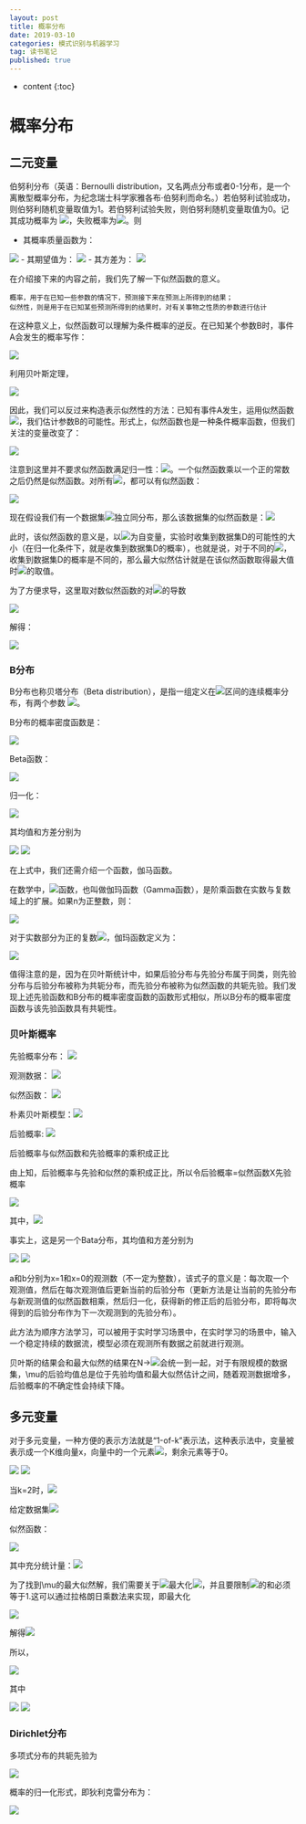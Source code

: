 ```yaml
---
layout: post
title: 概率分布
date: 2019-03-10
categories: 模式识别与机器学习
tag: 读书笔记
published: true
---
```


* content
{:toc}

# 概率分布

## 二元变量

伯努利分布（英语：Bernoulli distribution，又名两点分布或者0-1分布，是一个离散型概率分布，为纪念瑞士科学家雅各布·伯努利而命名。）若伯努利试验成功，则伯努利随机变量取值为1。若伯努利试验失败，则伯努利随机变量取值为0。记其成功概率为 <img src="https://latex.codecogs.com/png.latex?\inline&space;  {\displaystyle p(0{\leq }p{\leq }1)} ">，失败概率为<img src="https://latex.codecogs.com/png.latex?\inline&space;  {\displaystyle q=1-p} ">。则

- 其概率质量函数为：
<img src="https://latex.codecogs.com/png.latex?\inline&space;  {\displaystyle f_{X}(x)=p^{x}(1-p)^{1-x}.} ">
- 其期望值为：
<img src="https://latex.codecogs.com/png.latex?\inline&space;  {\displaystyle \operatorname {E} [X]=\sum _{i=0}^{1}x_{i}f_{X}(x)=0+p=p}  ">
- 其方差为：
<img src="https://latex.codecogs.com/png.latex?\inline&space;  {\displaystyle \operatorname {var} [X]=\sum _{i=0}^{1}(x_{i}-E[X])^{2}f_{X}(x)=(0-p)^{2}(1-p)+(1-p)^{2}p=p(1-p)=pq} ">

在介绍接下来的内容之前，我们先了解一下似然函数的意义。

	概率，用于在已知一些参数的情况下，预测接下来在预测上所得到的结果；
    似然性，则是用于在已知某些预测所得到的结果时，对有关事物之性质的参数进行估计

在这种意义上，似然函数可以理解为条件概率的逆反。在已知某个参数B时，事件A会发生的概率写作：

<img src="https://latex.codecogs.com/png.latex?\inline&space;  P(A\,|\,B)={\frac{P(A,B)}{P(B)}} ">

利用贝叶斯定理，

<img src="https://latex.codecogs.com/png.latex?\inline&space;  P(B\,|\,A)={\frac  {P(A\,|\,B)\;P(B)}{P(A)}}">

因此，我们可以反过来构造表示似然性的方法：已知有事件A发生，运用似然函数 <img src="https://latex.codecogs.com/png.latex?\inline&space;  {\mathbb  {L}}(B\,|\,A)">，我们估计参数B的可能性。形式上，似然函数也是一种条件概率函数，但我们关注的变量改变了：

<img src="https://latex.codecogs.com/png.latex?\inline&space;  b\mapsto P(A\,|\,B=b)\!">

注意到这里并不要求似然函数满足归一性：<img src="https://latex.codecogs.com/png.latex?\inline&space;  \sum _{{b\in {\mathcal  {B}}}}P(A\,|\,B=b)=1">。一个似然函数乘以一个正的常数之后仍然是似然函数。对所有<img src="https://latex.codecogs.com/png.latex?\inline&space;  {\displaystyle \alpha >0} ">，都可以有似然函数：

<img src="https://latex.codecogs.com/png.latex?\inline&space;  L(b\,|\,A)=\alpha \;P(A\,|\,B=b)\!">

现在假设我们有一个数据集<img src="https://latex.codecogs.com/png.latex?\inline&space;  D={x_1,\ x_2,\ ...,\ x_N}">独立同分布，那么该数据集的似然函数是：<img src="https://latex.codecogs.com/png.latex?\inline&space;  p(D\,|\,\mu)=\prod_{n=1}^Np(x_n,\mu)=\prod_{n=1}^N\mu^{x_n}(1-\mu)^{1-x_n} ">

此时，该似然函数的意义是，以<img src="https://latex.codecogs.com/png.latex?\inline&space;  \mu">为自变量，实验时收集到数据集D的可能性的大小（在归一化条件下，就是收集到数据集D的概率），也就是说，对于不同的<img src="https://latex.codecogs.com/png.latex?\inline&space;  \mu">，收集到数据集D的概率是不同的，那么最大似然估计就是在该似然函数取得最大值时<img src="https://latex.codecogs.com/png.latex?\inline&space;  \mu">的取值。

为了方便求导，这里取对数似然函数的对<img src="https://latex.codecogs.com/png.latex?\inline&space;  \mu">的导数

<img src="https://latex.codecogs.com/png.latex?\inline&space;  \frac{d\,ln\,p(D\,|\,\mu)}{d\,\mu}=0 ">

解得：

<img src="https://latex.codecogs.com/png.latex?\inline&space;  \mu_{ML}=\frac1N\sum_{n=1}^Nx_n ">

### B分布

Β分布也称贝塔分布（Beta distribution），是指一组定义在<img src="https://latex.codecogs.com/png.latex?\inline&space;  {\displaystyle (0,1)} ">区间的连续概率分布，有两个参数 <img src="https://latex.codecogs.com/png.latex?\inline&space;  {\displaystyle \alpha ,\beta >0} ">。

Β分布的概率密度函数是：

<img src="https://latex.codecogs.com/png.latex?\inline&space;  f(x;\alpha,\beta) = \frac{x^{\alpha-1}(1-x)^{\beta-1}}{\int_0^1 u^{\alpha-1} (1-u)^{\beta-1}\, du} = \frac{\Gamma(\alpha+\beta)}{\Gamma(\alpha)\Gamma(\beta)}\, x^{\alpha-1}(1-x)^{\beta-1}">

Beta函数：

<img src="https://latex.codecogs.com/png.latex?\inline&space; \frac{\Gamma(\alpha)\Gamma(\beta)}{\Gamma(\alpha+\beta)}={\int_0^1 u^{\alpha-1} (1-u)^{\beta-1}\, du}">

归一化：

<img src="https://latex.codecogs.com/png.latex?\inline&space; {\int_0^1 u^{\alpha-1} (1-u)^{\beta-1}\, du}=1">

其均值和方差分别为

<img src="https://latex.codecogs.com/png.latex?\inline&space;  \mu =\operatorname {E}(X)={\frac  {\alpha }{\alpha +\beta }} ">

<img src="https://latex.codecogs.com/png.latex?\inline&space;  {\displaystyle \operatorname {Var} (X)=\operatorname {E} (X-\mu )^{2}={\frac {\alpha \beta }{(\alpha +\beta )^{2}(\alpha +\beta +1)}}} ">

在上式中，我们还需介绍一个函数，伽马函数。

在数学中，<img src="https://latex.codecogs.com/png.latex?\inline&space;  {\displaystyle \Gamma \,} ">函数，也叫做伽玛函数（Gamma函数），是阶乘函数在实数与复数域上的扩展。如果n为正整数，则：

<img src="https://latex.codecogs.com/png.latex?\inline&space;  {\displaystyle \Gamma (n)=(n-1)!} ">

对于实数部分为正的复数<img src="https://latex.codecogs.com/png.latex?\inline&space; z">，伽玛函数定义为：

<img src="https://latex.codecogs.com/png.latex?\inline&space;  {\displaystyle \Gamma (z)=\int _{0}^{\infty }{\frac {t^{z-1}}{\mathrm {e} ^{t}}}\,{\rm {d}}t} ">

值得注意的是，因为在贝叶斯统计中，如果后验分布与先验分布属于同类，则先验分布与后验分布被称为共轭分布，而先验分布被称为似然函数的共轭先验。我们发现上述先验函数和B分布的概率密度函数的函数形式相似，所以B分布的概率密度函数与该先验函数具有共轭性。

### 贝叶斯概率

先验概率分布：  <img src="https://latex.codecogs.com/png.latex?\inline&space; p(w)">

观测数据：     <img src="https://latex.codecogs.com/png.latex?\inline&space; D=\{t_1,t_2,...,t_N\}">

似然函数：     <img src="https://latex.codecogs.com/png.latex?\inline&space; p(D|w)">

朴素贝叶斯模型：<img src="https://latex.codecogs.com/png.latex?\inline&space; P(A|B)=\frac{p(A|B)p(A)}{p(B)}">

后验概率:      <img src="https://latex.codecogs.com/png.latex?\inline&space; P(w|D)=\frac{p(D|w)p(w)}{p(D)}">

后验概率与似然函数和先验概率的乘积成正比

由上知，后验概率与先验和似然的乘积成正比，所以令后验概率=似然函数X先验概率

<img src="https://latex.codecogs.com/png.latex?\inline&space; p(\mu|a,b,D)=(\prod ^N_{n=1}\mu^{x_n}(1-\mu)^{1-x_n})(\frac{\Gamma(a+b)}{\Gamma(a)\Gamma(b)}\mu^{a-1}(1-\mu)^{b-1})=p(\mu|m,l,a,b)">

其中，<img src="https://latex.codecogs.com/png.latex?\inline&space; m=\sum_{n=1}^Nx_n,\ l=N-m">

事实上，这是另一个Bata分布，其均值和方差分别为

<img src="https://latex.codecogs.com/png.latex?\inline&space; \operatorname {E}(\mu)={\frac  {a}{a+b}} ">

<img src="https://latex.codecogs.com/png.latex?\inline&space;  {\displaystyle \operatorname {Var} (x=1|D)=\frac{m+a}{m+a+l+b} }">

a和b分别为x=1和x=0的观测数（不一定为整数），该式子的意义是：每次取一个观测值，然后在每次观测值后更新当前的后验分布（更新方法是让当前的先验分布与新观测值的似然函数相乘，然后归一化，获得新的修正后的后验分布，即将每次得到的后验分布作为下一次观测到的先验分布）。

此方法为顺序方法学习，可以被用于实时学习场景中，在实时学习的场景中，输入一个稳定持续的数据流，模型必须在观测所有数据之前就进行观测。

贝叶斯的结果会和最大似然的结果在N-><img src="https://latex.codecogs.com/png.latex?\inline&space; \infty">会统一到一起，对于有限规模的数据集，\mu的后验均值总是位于先验均值和最大似然估计之间，随着观测数据增多，后验概率的不确定性会持续下降。

## 多元变量

对于多元变量，一种方便的表示方法就是“1-of-k”表示法，这种表示法中，变量被表示成一个K维向量x，向量中的一个元素<img src="https://latex.codecogs.com/png.latex?\inline&space; x_k=1">，剩余元素等于0。

<img src="https://latex.codecogs.com/png.latex?\inline&space; X=(0,0,1,0,0,0)^T">

<img src="https://latex.codecogs.com/png.latex?\inline&space; \mu=(\mu_1,...,\mu_k)^T\ \ \ \ \mu_k\geqslant 0">

当k=2时，<img src="https://latex.codecogs.com/png.latex?\inline&space;Bern(x\mu)=\mu^x(1-\mu)^{1-x}">

给定数据集<img src="https://latex.codecogs.com/png.latex?\inline&space;D=\{x_1,...,x_N\}">

似然函数：

<img src="https://latex.codecogs.com/png.latex?\inline&space;p(D|\mu)=\prod _{n=1}^N\prod ^K_{k=1}\mu_k^{x_{nk}}=\prod ^K_{k=1}\mu_k^{\sum _nx_{nk}}=\prod _{k=1}^K\mu_k^{m_k}">

其中充分统计量：<img src="https://latex.codecogs.com/png.latex?\inline&space;m_k=\sum_nx_{nk}">

为了找到\mu的最大似然解，我们需要关于<img src="https://latex.codecogs.com/png.latex?\inline&space;\mu_k">最大化<img src="https://latex.codecogs.com/png.latex?\inline&space;ln p(D|\mu)">，并且要限制<img src="https://latex.codecogs.com/png.latex?\inline&space;\mu_k">的和必须等于1.这可以通过拉格朗日乘数法来实现，即最大化

<img src="https://latex.codecogs.com/png.latex?\inline&space;\sum _{k=1}^Km_kln\,\mu_k+\lambda (\sum_{k=1}^K\mu_k-1)">

解得<img src="https://latex.codecogs.com/png.latex?\inline&space;\mu_k^{ML}=\frac{m_k}N">

所以，

<img src="https://latex.codecogs.com/png.latex?\inline&space;Mult(m_1,...,m_k|\mu,N)=\begin{pmatrix}&space;N\\&space;m_1m_2...m_k&space;\end{pmatrix}\prod&space;^K_{k=1}\mu_k^{m_k}">

其中

<img src="https://latex.codecogs.com/png.latex?\inline&space;\begin{pmatrix}&space;N\\&space;m_1m_2...m_k&space;\end{pmatrix}=\frac{N!}{m_1!m_2!...m_k!}">

<img src="https://latex.codecogs.com/png.latex?\inline&space;\sum_{k=1}^Km_k=N">

### Dirichlet分布

多项式分布的共轭先验为

<img src="https://latex.codecogs.com/png.latex?\inline&space;p(\mu|\alpha)\propto \prod^K_{k=1}\mu_k^{m_k}">

概率的归一化形式，即狄利克雷分布为：

<img src="https://latex.codecogs.com/png.latex?\inline&space;Dir(\mu|\alpha)=\frac{\Gamma(\alpha_0)}{\Gamma(\alpha_1)...\Gamma(\alpha_K)}\prod^K_{k=1}\mu_k^{m_k}">